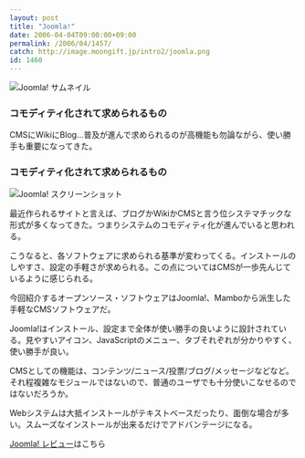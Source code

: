 ```yaml
---
layout: post
title: "Joomla!"
date: 2006-04-04T09:00:00+09:00
permalink: /2006/04/1457/
catch: http://image.moongift.jp/intro2/joomla.png
id: 1460
---
```

 ![Joomla! サムネイル](http://image.moongift.jp/intro2/joomla.t.png "Joomla! サムネイル")
  

### コモディティ化されて求められるもの
  
CMSにWikiにBlog…普及が進んで求められるのが高機能も勿論ながら、使い勝手も重要になってきた。  
<!--more-->  

### コモディティ化されて求められるもの
  

![Joomla! スクリーンショット](http://image.moongift.jp/intro2/joomla.png "Joomla! スクリーンショット")

  

最近作られるサイトと言えば、ブログかWikiかCMSと言う位システマチックな形式が多くなってきた。つまりシステムのコモディティ化が進んでいると思われる。

  

こうなると、各ソフトウェアに求められる基準が変わってくる。インストールのしやすさ、設定の手軽さが求められる。この点についてはCMSが一歩先んじているように感じられる。

  

今回紹介するオープンソース・ソフトウェアはJoomla!、Mamboから派生した手軽なCMSソフトウェアだ。

  

Joomla!はインストール、設定まで全体が使い勝手の良いように設計されている。見やすいアイコン、JavaScriptのメニュー、タブそれぞれが分かりやすく、使い勝手が良い。

  

CMSとしての機能は、コンテンツ/ニュース/投票/ブログ/メッセージなどなど。それ程複雑なモジュールではないので、普通のユーザでも十分使いこなせるのではないだろうか。

  

Webシステムは大抵インストールがテキストベースだったり、面倒な場合が多い。スムーズなインストールが出来るだけでアドバンテージになる。

  

[Joomla! レビュー](http://oss.moongift.jp/review/i-1463.html)はこちら

